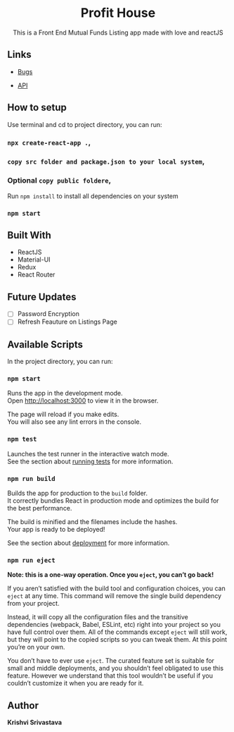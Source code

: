 <h1 align="center">Profit House</h1>

<p align="center">This is a Front End Mutual Funds Listing app made with love and reactJS</p>

## Links

- [Bugs](https://github.com/krishvi1011/profitHouse/issues "Issues Page")

- [API](https://www.mfapi.in/ "API")

## How to setup

Use terminal and cd to project directory, you can run:

### `npx create-react-app .`,
### `copy src folder and package.json to your local system`,
### Optional `copy public foldere`,

Run `npm install` to install all dependencies on your system

### `npm start`


## Built With

- ReactJS
- Material-UI
- Redux
- React Router

## Future Updates

- [ ] Password Encryption
- [ ] Refresh Feauture on Listings Page

## Available Scripts

In the project directory, you can run:

### `npm start`

Runs the app in the development mode.\
Open [http://localhost:3000](http://localhost:3000) to view it in the browser.

The page will reload if you make edits.\
You will also see any lint errors in the console.

### `npm test`

Launches the test runner in the interactive watch mode.\
See the section about [running tests](https://facebook.github.io/create-react-app/docs/running-tests) for more information.

### `npm run build`

Builds the app for production to the `build` folder.\
It correctly bundles React in production mode and optimizes the build for the best performance.

The build is minified and the filenames include the hashes.\
Your app is ready to be deployed!

See the section about [deployment](https://facebook.github.io/create-react-app/docs/deployment) for more information.

### `npm run eject`

**Note: this is a one-way operation. Once you `eject`, you can’t go back!**

If you aren’t satisfied with the build tool and configuration choices, you can `eject` at any time. This command will remove the single build dependency from your project.

Instead, it will copy all the configuration files and the transitive dependencies (webpack, Babel, ESLint, etc) right into your project so you have full control over them. All of the commands except `eject` will still work, but they will point to the copied scripts so you can tweak them. At this point you’re on your own.

You don’t have to ever use `eject`. The curated feature set is suitable for small and middle deployments, and you shouldn’t feel obligated to use this feature. However we understand that this tool wouldn’t be useful if you couldn’t customize it when you are ready for it.


## Author

**Krishvi Srivastava**
